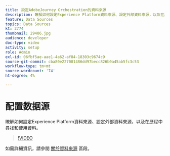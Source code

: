 ```yaml
---
title: 設定AdobeJourney Orchestration的資料來源
description: 瞭解如何設定Experience Platform資料來源、設定外部資料來源，以及在歷程中尋找和使用資料。
feature: Data Sources
topics: Data Sources
kt: 2774
thumbnail: 29406.jpg
audience: developer
doc-type: video
activity: setup
role: Admin
exl-id: 06fbf5ae-aae1-4a62-af84-18303c9674c9
source-git-commit: cba80e227001486dd97becc826b0a45ab5fc3c53
workflow-type: tm+mt
source-wordcount: '74'
ht-degree: 4%

---
```


# 配置数据源

瞭解如何設定Experience Platform資料來源、設定外部資料來源，以及在歷程中尋找和使用資料。

>[!VIDEO](https://video.tv.adobe.com/v/29406?quality=12&learn=on)

如需詳細資訊，請參閱 [關於資料來源](https://experienceleague.adobe.com/docs/journeys/using/data-source-journeys/about-data-sources.html?lang=en) 區段。
